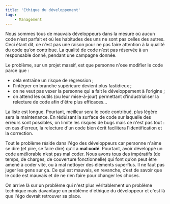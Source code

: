 ```yaml
---
title: 'Ethique du développement'
tags:
    - Management
---
```


Nous sommes tous de mauvais développeurs dans la mesure où aucun code n’est
parfait et où les habitudes des uns ne sont pas celles des autres. Ceci étant
dit, ce n’est pas une raison pour ne pas faire attention à la qualité du code
qu’on contribue. La qualité de code n’est pas réservée à un responsable donné,
pendant une campagne donnée.

<!-- more -->

Le problème, sur un projet massif, est que personne n'ose modifier le code parce
que :

-   cela entraîne un risque de régression ;
-   l'intégrer en branche supérieure devient plus fastidieux ;
-   on ne veut pas vexer la personne qui a fait le développement à l’origine ;
-   on attend les outils (ou leur mise-à-jour) permettant d'industrialiser la
    relecture de code afin d'être plus efficaces...

La liste est longue. Pourtant, meilleur sera le code contribué, plus légère sera
la maintenance. En réduisant la surface de code sur laquelle des erreurs sont
possibles, on limite les risques de bugs mais ce n'est pas tout&nbsp;: en cas
d'erreur, la relecture d'un code bien écrit facilitera l'identification et la
correction.

Tout le problème réside dans l'égo des développeurs car personne n'aime se dire
(et pire, se faire dire) qu’il a **mal codé**. Pourtant, avoir développé un code
améliorable n’est pas mal coder. Nous avons tous des impératifs (de temps, de
charges, de couverture fonctionnelle) qui font qu’on peut être amené à coder
vite, ou à mal nettoyer des éléments superflus. Il ne faut pas juger les gens
sur ça. Ce qui est mauvais, en revanche, c’est de savoir que le code est mauvais
et de ne rien faire pour changer les choses.

On arrive là sur un problème qui n'est plus véritablement un problème technique
mais davantage un problème d'éthique du développeur et c'est là que l'égo
devrait retrouver sa place.
